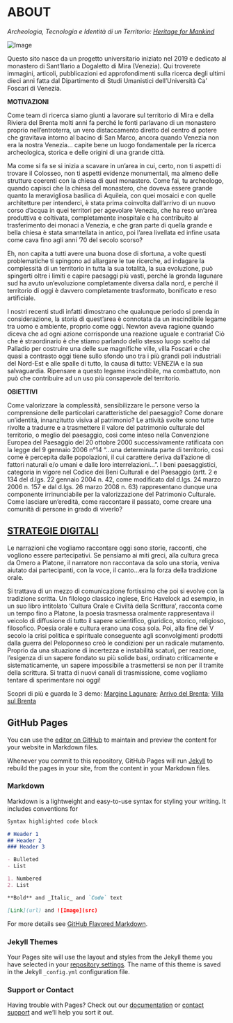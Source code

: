 # ABOUT
_Archeologia, Tecnologia e Identità di un Territorio: [Heritage for Mankind](https://www.marketingarena.it/2020/01/22/heritage-for-mankind-i-dati-di-ricerca-alla-portata-di-tutti/)_

![Image](https://www.marketingarena.it/app/uploads/2020/01/venice_heritage_copertina-920x520.jpg)

Questo sito nasce da un progetto universitario iniziato nel 2019 e dedicato al monastero di Sant’Ilario a Dogaletto di Mira (Venezia). Qui troverete immagini, articoli, pubblicazioni ed approfondimenti sulla ricerca degli ultimi dieci anni fatta dal Dipartimento di Studi Umanistici dell’Università Ca’ Foscari di Venezia.

**MOTIVAZIONI**

Come team di ricerca siamo giunti a lavorare sul territorio di Mira e della Riviera del Brenta molti anni fa perché le fonti parlavano di un monastero proprio nell’entroterra, un vero distaccamento diretto del centro di potere che gravitava intorno al bacino di San Marco, ancora quando Venezia non era la nostra Venezia… capite bene un luogo fondamentale per la ricerca archeologica, storica e delle origini di una grande città.

Ma come si fa se si inizia a scavare in un’area in cui, certo, non ti aspetti di trovare il Colosseo, non ti aspetti evidenze monumentali, ma almeno delle strutture coerenti con la chiesa di quel monastero. Come fai, tu archeologo, quando capisci che la chiesa del monastero, che doveva essere grande quanto la meravigliosa basilica di Aquileia, con quei mosaici e con quelle architetture per intenderci, è stata prima coinvolta dall’arrivo di un nuovo corso d’acqua in quei territori per agevolare Venezia, che ha reso un’area produttiva e coltivata, completamente inospitale e ha contribuito al trasferimento dei monaci a Venezia, e che gran parte di quella grande e bella chiesa è stata smantellata in antico, poi l’area livellata ed infine usata come cava fino agli anni ’70 del secolo scorso?

Eh, non capita a tutti avere una buona dose di sfortuna, a volte questi problematiche ti spingono ad allargare le tue ricerche, ad indagare la complessità di un territorio in tutta la sua totalità, la sua evoluzione, può spingerti oltre i limiti e capire paesaggi più vasti, perché la gronda lagunare sud ha avuto un’evoluzione completamente diversa dalla nord, e perché il territorio di oggi è davvero completamente trasformato, bonificato e reso artificiale.

I nostri recenti studi infatti dimostrano che qualunque periodo si prenda in considerazione, la storia di quest’area è connotata da un inscindibile legame tra uomo e ambiente, proprio come oggi. Newton aveva ragione quando diceva che ad ogni azione corrisponde una reazione uguale e contraria!
Ciò che è straordinario è che stiamo parlando dello stesso luogo scelto dal Palladio per costruire una delle sue magnifiche ville, villa Foscari e che quasi a contrasto oggi tiene sullo sfondo uno tra i più grandi poli industriali del Nord-Est e alle spalle di tutto, la causa di tutto: VENEZIA e la sua salvaguardia. Ripensare a questo legame inscindibile, ma combattuto, non può che contribuire ad un uso più consapevole del territorio.

**OBIETTIVI**

Come valorizzare la complessità, sensibilizzare le persone verso la comprensione delle particolari caratteristiche del paesaggio? Come donare un’identità, innanzitutto visiva al patrimonio? Le attività svolte sono tutte rivolte a tradurre e a trasmettere il valore del patrimonio culturale del territorio, o meglio del paesaggio, così come inteso nella Convenzione Europea del Paesaggio del 20 ottobre 2000 successivamente ratificata con la legge del 9 gennaio 2006 n°14 “…una determinata parte di territorio, così come è percepita dalle popolazioni, il cui carattere deriva dall’azione di fattori naturali e/o umani e dalle loro interrelazioni…”. I beni paesaggistici, categoria in vigore nel Codice dei Beni Culturali e del Paesaggio (artt. 2 e 134 del d.lgs. 22 gennaio 2004 n. 42, come modificato dal d.lgs. 24 marzo 2006 n. 157 e dal d.lgs. 26 marzo 2008 n. 63) rappresentano dunque una componente irrinunciabile per la valorizzazione del Patrimonio Culturale. 
Come lasciare un’eredità, come raccontare il passato, come creare una comunità di persone in grado di viverlo?



## [STRATEGIE DIGITALI](https://www.youtube.com/watch?v=H1UhlMT0j4c&feature=emb_title) 

Le narrazioni che vogliamo raccontare oggi sono storie, racconti, che vogliono essere partecipativi. Se pensiamo ai miti greci, alla cultura greca da Omero a Platone, il narratore non raccontava da solo una storia, veniva aiutato dai partecipanti, con la voce, il canto…era la forza della tradizione orale.

Si trattava di un mezzo di comunicazione fortissimo che poi si evolve con la tradizione scritta. Un filologo classico inglese, Eric Havelock ad esempio, in un suo libro intitolato ‘Cultura Orale e Civiltà della Scrittura’, racconta come un tempo fino a Platone, la poesia trasmessa oralmente rappresentava il veicolo di diffusione di tutto il sapere scientifico, giuridico, storico, religioso, filosofico. Poesia orale e cultura erano una cosa sola. Poi, alla fine del V secolo la crisi politica e spirituale conseguente agli sconvolgimenti prodotti dalla guerra del Peloponneso creò le condizioni per un radicale mutamento.  Proprio da una situazione di incertezza e instabilità scaturì, per reazione, l’esigenza di un sapere fondato su più solide basi, ordinato criticamente e sistematicamente, un sapere impossibile a trasmettersi se non per il tramite della scrittura. Si tratta di nuovi canali di trasmissione, come vogliamo tentare di sperimentare noi oggi!

Scopri di più e guarda le 3 demo:
[Margine Lagunare](https://www.youtube.com/watch?v=hBOqiGFb5lU&feature=emb_title);
[Arrivo del Brenta](https://www.youtube.com/watch?v=W8ebZLbcBCA);
[Villa sul Brenta](https://www.youtube.com/watch?v=hDKI1UnjS2Q)






















## GitHub Pages

You can use the [editor on GitHub](https://github.com/elisa-design/repository/edit/gh-pages/index.md) to maintain and preview the content for your website in Markdown files.

Whenever you commit to this repository, GitHub Pages will run [Jekyll](https://jekyllrb.com/) to rebuild the pages in your site, from the content in your Markdown files.

### Markdown

Markdown is a lightweight and easy-to-use syntax for styling your writing. It includes conventions for

```markdown
Syntax highlighted code block

# Header 1
## Header 2
### Header 3

- Bulleted
- List

1. Numbered
2. List

**Bold** and _Italic_ and `Code` text

[Link](url) and ![Image](src)
```

For more details see [GitHub Flavored Markdown](https://guides.github.com/features/mastering-markdown/).

### Jekyll Themes

Your Pages site will use the layout and styles from the Jekyll theme you have selected in your [repository settings](https://github.com/elisa-design/repository/settings). The name of this theme is saved in the Jekyll `_config.yml` configuration file.

### Support or Contact

Having trouble with Pages? Check out our [documentation](https://docs.github.com/categories/github-pages-basics/) or [contact support](https://github.com/contact) and we’ll help you sort it out.
